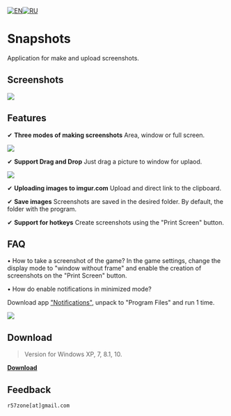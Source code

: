 [![EN](https://user-images.githubusercontent.com/9499881/33184537-7be87e86-d096-11e7-89bb-f3286f752bc6.png)](https://github.com/r57zone/Snapshots-for-Windows/blob/master/README.md)[![RU](https://user-images.githubusercontent.com/9499881/27683795-5b0fbac6-5cd8-11e7-929c-057833e01fb1.png)](https://github.com/r57zone/Snapshots-for-Windows/blob/master/README.RU.md)

# Snapshots
Application for make and upload screenshots.

## Screenshots
![](https://user-images.githubusercontent.com/9499881/65173386-b0889480-da5f-11e9-9ac7-d10c259fe713.png)

## Features
✔ **Three modes of making screenshots**
Area, window or full screen.

![](https://user-images.githubusercontent.com/9499881/65174854-bfbd1180-da62-11e9-94f0-35cb252e3661.png)

✔ **Support Drag and Drop**
Just drag a picture to window for uplaod.

![](https://user-images.githubusercontent.com/9499881/65173404-bb432980-da5f-11e9-8044-e68ada8ffab6.png)

✔ **Uploading images to imgur.com**
Upload and direct link to the clipboard.

✔ **Save images**
Screenshots are saved in the desired folder. By default, the folder with the program.

✔ **Support for hotkeys**
Create screenshots using the "Print Screen" button.

## FAQ
• How to take a screenshot of the game?
In the game settings, change the display mode to "window without frame" and enable the creation of screenshots on the "Print Screen" button.

• How do enable notifications in minimized mode?

Download app ["Notifications"](https://github.com/r57zone/notifications), unpack to "Program Files" and run 1 time.

![](https://user-images.githubusercontent.com/9499881/65176051-13c8f580-da65-11e9-8ea1-5c0e671d7e18.png)

## Download
>Version for Windows XP, 7, 8.1, 10.

**[Download](https://github.com/r57zone/Snapshots-for-Windows/releases)**

## Feedback
`r57zone[at]gmail.com`